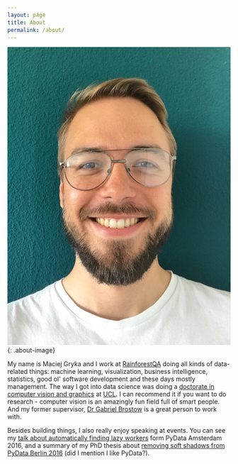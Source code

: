 ```yaml
---
layout: page
title: About
permalink: /about/
---
```


![Maciej](/static/maciej.jpeg){: .about-image}

My name is Maciej Gryka and I work at [RainforestQA](https://www.rainforestqa.com) doing all kinds of data-related things: machine learning, visualization, business intelligence, statistics, good ol' software development and these days mostly management. The way I got into data science was doing a [doctorate in computer vision and graphics](http://engdveiv.ucl.ac.uk/) at [UCL](https://www.ucl.ac.uk). I can recommend it if you want to do research - computer vision is an amazingly fun field full of smart people. And my former supervisor, [Dr Gabriel Brostow](http://www0.cs.ucl.ac.uk/staff/g.brostow/) is a great person to work with.

Besides building things, I also really enjoy speaking at events. You can see my [talk about automatically finding lazy workers](https://www.youtube.com/watch?v=7_h8PElXio8) form PyData Amsterdam 2016, and a summary of my PhD thesis about [removing soft shadows from PyData Berlin 2016](https://www.youtube.com/watch?v=SlI_U_3BdqY) (did I mention I like PyData?).
